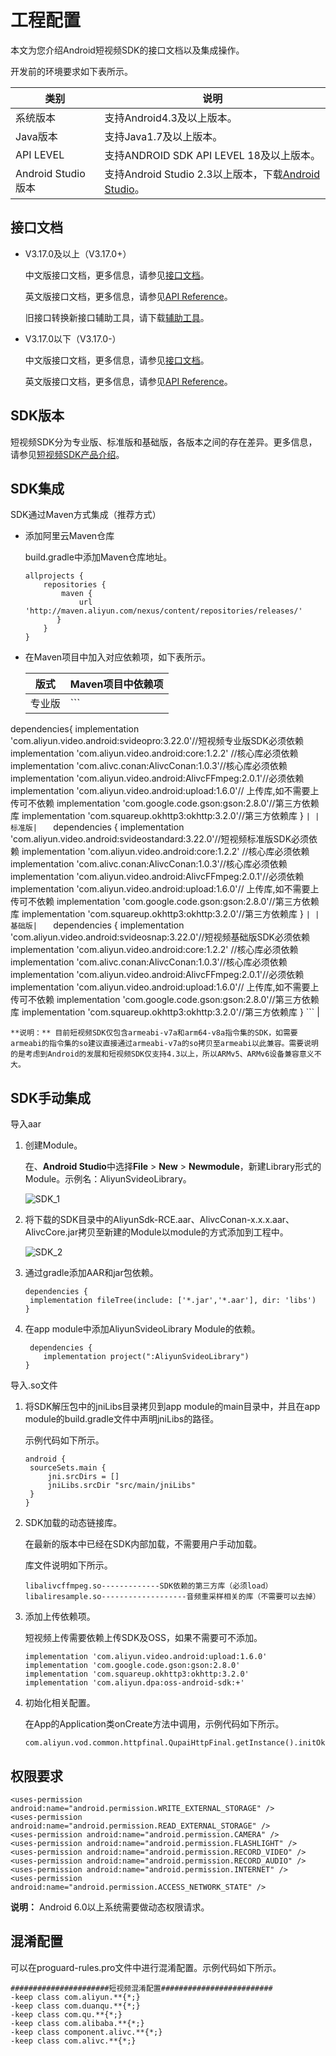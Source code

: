 # 工程配置

本文为您介绍Android短视频SDK的接口文档以及集成操作。

开发前的环境要求如下表所示。

|类别|说明|
|--|--|
|系统版本|支持Android4.3及以上版本。|
|Java版本|支持Java1.7及以上版本。|
|API LEVEL|支持ANDROID SDK API LEVEL 18及以上版本。|
|Android Studio版本|支持Android Studio 2.3以上版本，下载[Android Studio](https://developer.android.google.cn/studio/)。|

## 接口文档

-   V3.17.0及以上（V3.17.0+）

    中文版接口文档，更多信息，请参见[接口文档](https://alivc-demo-cms.alicdn.com/versionProduct/doc/shortVideo/android_new_cn/index.html)。

    英文版接口文档，更多信息，请参见[API Reference](https://alivc-demo-cms.alicdn.com/versionProduct/doc/shortVideo/android_new_en/index.html)。

    旧接口转换新接口辅助工具，请下载[辅助工具](https://alivc-demo-cms.alicdn.com/versionProduct/sourceCode/shortVideo/tool/interface_upgrade.py)。

-   V3.17.0以下（V3.17.0-）

    中文版接口文档，更多信息，请参见[接口文档](https://alivc-demo-cms.alicdn.com/versionProduct/doc/shortVideo/android_cn/index.html)。

    英文版接口文档，更多信息，请参见[API Reference](https://alivc-demo-cms.alicdn.com/versionProduct/doc/shortVideo/android_en/index.html)。


## SDK版本

短视频SDK分为专业版、标准版和基础版，各版本之间的存在差异。更多信息，请参见[短视频SDK产品介绍](https://help.aliyun.com/document_detail/53407.html?spm=a2c4g.11186623.6.1057.39475741dRJ5ji#h2--5)。

## SDK集成

SDK通过Maven方式集成（推荐方式）

-   添加阿里云Maven仓库

    build.gradle中添加Maven仓库地址。

    ```
    allprojects {
        repositories {
            maven {
                url 'http://maven.aliyun.com/nexus/content/repositories/releases/'
           }
        }
    }
    ```

-   在Maven项目中加入对应依赖项，如下表所示。

    |版式|Maven项目中依赖项|
    |--|-----------|
    |专业版|    ```
dependencies{
    implementation 'com.aliyun.video.android:svideopro:3.22.0'//短视频专业版SDK必须依赖
    implementation 'com.aliyun.video.android:core:1.2.2' //核心库必须依赖
    implementation  'com.alivc.conan:AlivcConan:1.0.3'//核心库必须依赖
    implementation  'com.aliyun.video.android:AlivcFFmpeg:2.0.1'//必须依赖
    implementation  'com.aliyun.video.android:upload:1.6.0'// 上传库,如不需要上传可不依赖
    implementation 'com.google.code.gson:gson:2.8.0'//第三方依赖库
    implementation 'com.squareup.okhttp3:okhttp:3.2.0'//第三方依赖库
}
    ``` |
    |标准版|    ```
dependencies {
    implementation 'com.aliyun.video.android:svideostandard:3.22.0'//短视频标准版SDK必须依赖
    implementation 'com.aliyun.video.android:core:1.2.2' //核心库必须依赖
    implementation  'com.alivc.conan:AlivcConan:1.0.3'//核心库必须依赖
    implementation  'com.aliyun.video.android:AlivcFFmpeg:2.0.1'//必须依赖
    implementation  'com.aliyun.video.android:upload:1.6.0'// 上传库,如不需要上传可不依赖
    implementation 'com.google.code.gson:gson:2.8.0'//第三方依赖库
    implementation 'com.squareup.okhttp3:okhttp:3.2.0'//第三方依赖库
}
    ``` |
    |基础版|    ```
dependencies {
    implementation 'com.aliyun.video.android:svideosnap:3.22.0'//短视频基础版SDK必须依赖
    implementation 'com.aliyun.video.android:core:1.2.2' //核心库必须依赖
    implementation  'com.alivc.conan:AlivcConan:1.0.3'//核心库必须依赖
    implementation  'com.aliyun.video.android:AlivcFFmpeg:2.0.1'//必须依赖
    implementation  'com.aliyun.video.android:upload:1.6.0'// 上传库,如不需要上传可不依赖
    implementation 'com.google.code.gson:gson:2.8.0'//第三方依赖库
    implementation 'com.squareup.okhttp3:okhttp:3.2.0'//第三方依赖库
}
    ``` |

    **说明：** 目前短视频SDK仅包含armeabi-v7a和arm64-v8a指令集的SDK，如需要armeabi的指令集的so建议直接通过armeabi-v7a的so拷贝至armeabi以此兼容。需要说明的是考虑到Android的发展和短视频SDK仅支持4.3以上，所以ARMv5、ARMv6设备兼容意义不大。


## SDK手动集成

导入aar

1.  创建Module。

    在、**Android Studio**中选择**File** \> **New** \> **Newmodule**，新建Library形式的Module。示例名：AliyunSvideoLibrary。

    ![SDK_1](https://static-aliyun-doc.oss-accelerate.aliyuncs.com/assets/img/zh-CN/2654744061/p179175.png)

2.  将下载的SDK目录中的AliyunSdk-RCE.aar、AlivcConan-x.x.x.aar、AlivcCore.jar拷贝至新建的Module以module的方式添加到工程中。

    ![SDK_2](https://static-aliyun-doc.oss-accelerate.aliyuncs.com/assets/img/zh-CN/5615744061/p179184.png)

3.  通过gradle添加AAR和jar包依赖。

    ```
    dependencies {
     implementation fileTree(include: ['*.jar','*.aar'], dir: 'libs')
    }
    ```

4.  在app module中添加AliyunSvideoLibrary Module的依赖。

    ```
     dependencies {
        implementation project(":AliyunSvideoLibrary")
    }
    ```


导入.so文件

1.  将SDK解压包中的jniLibs目录拷贝到app module的main目录中，并且在app module的build.gradle文件中声明jniLibs的路径。

    示例代码如下所示。

    ```
    android {
     sourceSets.main {
         jni.srcDirs = []
         jniLibs.srcDir "src/main/jniLibs" 
     }
    }
    ```

2.  SDK加载的动态链接库。

    在最新的版本中已经在SDK内部加载，不需要用户手动加载。

    库文件说明如下所示。

    ```
    libalivcffmpeg.so-------------SDK依赖的第三方库（必须load）
    libaliresample.so-------------------音频重采样相关的库（不需要可以去掉）
    ```

3.  添加上传依赖项。

    短视频上传需要依赖上传SDK及OSS，如果不需要可不添加。

    ```
    implementation 'com.aliyun.video.android:upload:1.6.0'
    implementation 'com.google.code.gson:gson:2.8.0'
    implementation 'com.squareup.okhttp3:okhttp:3.2.0'
    implementation 'com.aliyun.dpa:oss-android-sdk:+'
    ```

4.  初始化相关配置。

    在App的Application类onCreate方法中调用，示例代码如下所示。

    ```
    com.aliyun.vod.common.httpfinal.QupaiHttpFinal.getInstance().initOkHttpFinal();
    ```


## 权限要求

```
<uses-permission android:name="android.permission.WRITE_EXTERNAL_STORAGE" />
<uses-permission android:name="android.permission.READ_EXTERNAL_STORAGE" />
<uses-permission android:name="android.permission.CAMERA" />
<uses-permission android:name="android.permission.FLASHLIGHT" />
<uses-permission android:name="android.permission.RECORD_VIDEO" />
<uses-permission android:name="android.permission.RECORD_AUDIO" />
<uses-permission android:name="android.permission.INTERNET" />
<uses-permission android:name="android.permission.ACCESS_NETWORK_STATE" />
```

**说明：** Android 6.0以上系统需要做动态权限请求。

## 混淆配置

可以在proguard-rules.pro文件中进行混淆配置。示例代码如下所示。

```
######################短视频混淆配置#########################
-keep class com.aliyun.**{*;}
-keep class com.duanqu.**{*;}
-keep class com.qu.**{*;}
-keep class com.alibaba.**{*;}
-keep class component.alivc.**{*;}
-keep class com.alivc.**{*;}
```

